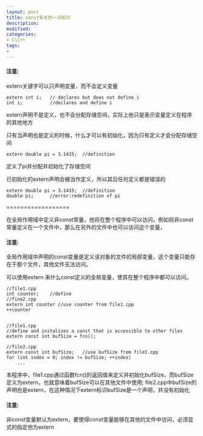 ```yaml
---
layout: post
title: const有关的一点知识
description:  
modified: 
categories: 
- C\C++
tags:
- 
---
```


#### 注意:
extern关键字可以只声明变量，而不会定义变量

	extern int i;	// declares but does not define i
	int i;			//declares and define i

extern声明不是定义，也不会分配存储空间，实际上他只是表示变量定义在程序的其他地方

只有当声明也是定义的时候，什么才可以有初始化，因为只有定义才会分配存储空间

	extern double pi = 3.1415;	//definition

定义了pi并分配并初始化了存储空间

已初始化的extern声明会被当作定义，所以其后任何定义都是错误的

	extern double pi = 3.1415;	//definition
	double pi;		//error:redefinition of pi

==================

在全局作用域中定义非const常量，他将在整个程序中可以访问，例如将非const常量定义在一个文件中，那么在另外的文件中也可以访问这个变量，

#### 注意:
全局作用域中声明的const变量是定义该对象的文件的局部变量，这个变量只能存在于那个文件，其他文件无法访问。

可以使用extern 来什么const定义的全局变量，使其在整个程序中都可以访问。


	//file1.cpp
	int counter;	//define
	//fine2.cpp
	extern int counter //use counter from file1.cpp
	++counter


	//file1.cpp
	//define and initalizes a const that is accessible to other files
	extern const int bufSize = fcn();

	//file2.cpp
	extern const int bufSize;	//use bufSize from file1.cpp
	for (int index = 0; index != bufSize; ++index)
		...

本程序中，file1.cpp通过函数fcn()的返回值来定义并初始化bufSize，而bufSize定义为extern，也就意味着bufSize可以在其他文件中使用;
file2.cpp中bufSize的声明也是extern，在这种情况下extern标识bufSize是一个声明，并没有初始化

#### 注意:
非const变量默认为extern，要使得const变量能够在其他的文件中访问，必须显式的指定他为extern
